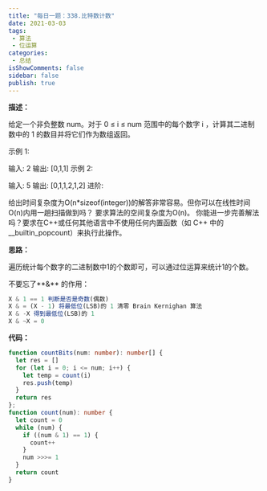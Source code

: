 ```yaml
---
title: "每日一题：338.比特数计数"
date: 2021-03-03
tags:
 - 算法
 - 位运算
categories:
 - 总结
isShowComments: false
sidebar: false
publish: true
---
```


**描述：**

给定一个非负整数 num。对于 0 ≤ i ≤ num 范围中的每个数字 i ，计算其二进制数中的 1 的数目并将它们作为数组返回。

示例 1:

输入: 2
输出: [0,1,1]
示例 2:

输入: 5
输出: [0,1,1,2,1,2]
进阶:

给出时间复杂度为O(n*sizeof(integer))的解答非常容易。但你可以在线性时间O(n)内用一趟扫描做到吗？
要求算法的空间复杂度为O(n)。
你能进一步完善解法吗？要求在C++或任何其他语言中不使用任何内置函数（如 C++ 中的 __builtin_popcount）来执行此操作。

**思路：**

遍历统计每个数字的二进制数中1的个数即可，可以通过位运算来统计1的个数。

不要忘了**&** 的作用：

```javascript
X & 1 == 1 判断是否是奇数(偶数)
X & = (X - 1) 将最低位(LSB)的 1 清零 Brain Kernighan 算法
X & -X 得到最低位(LSB)的 1
X & ~X = 0
```

**代码：**

```typescript
function countBits(num: number): number[] {
  let res = []
  for (let i = 0; i <= num; i++) {
    let temp = count(i)
    res.push(temp)
  }
  return res
};
function count(num): number {
  let count = 0
  while (num) {
    if ((num & 1) == 1) {
      count++
    }
    num >>>= 1
  }
  return count
}
```

